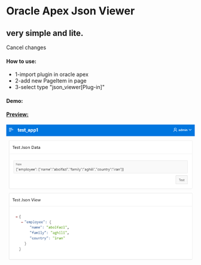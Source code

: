 # Oracle Apex Json Viewer

<h2>very simple and lite.</h2>Cancel changes

<h4>How to use:</h4>
<ul>
  <li>1-import plugin in oracle apex</li>
  <li>2-add new PageItem in page</li>
  <li>3-select type "json_viewer[Plug-in]"</li>
</ul>



<h4>Demo:</h4>
<a href="https://apex.oracle.com/pls/apex/aak2020/r/test-plugin/frm-plugin-json-viewer?session=15554874389814" />


<h4>Preview:</h4>
<img src="preview.png" width="650px">
